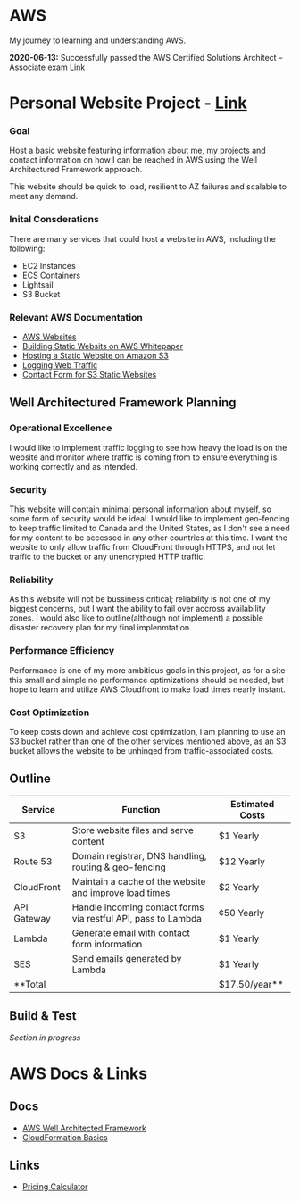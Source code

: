# AWS
My journey to learning and understanding AWS.

**2020-06-13:** Successfully passed the AWS Certified Solutions Architect – Associate exam  [Link](https://www.youracclaim.com/badges/ad704ac3-49aa-4e13-9fd8-aa95f7cde3ae/linked_in)

# Personal Website Project - [Link](https://futurewebsite.benJDtom.com)
### Goal
Host a basic website featuring information about me, my projects and contact information on how I can be reached in AWS using the Well Architectured Framework approach.

This website should be quick to load, resilient to AZ failures and scalable to meet any demand.
### Inital Consderations
There are many services that could host a website in AWS, including the following:
* EC2 Instances
* ECS Containers
* Lightsail
* S3 Bucket

### Relevant AWS Documentation
* [AWS Websites](https://aws.amazon.com/websites/)
* [Building Static Websits on AWS Whitepaper](http://d0.awsstatic.com/whitepapers/Building%20Static%20Websites%20on%20AWS.pdf)
* [Hosting a Static Website on Amazon S3](https://docs.aws.amazon.com/AmazonS3/latest/dev/WebsiteHosting.html)
* [Logging Web Traffic](https://docs.aws.amazon.com/AmazonS3/latest/dev/LoggingWebsiteTraffic.html)
* [Contact Form for S3 Static Websites](https://aws.amazon.com/blogs/architecture/create-dynamic-contact-forms-for-s3-static-websites-using-aws-lambda-amazon-api-gateway-and-amazon-ses/)

## Well Architectured Framework Planning
### Operational Excellence
 I would like to implement traffic logging to see how heavy the load is on the website and monitor where traffic is coming from to ensure everything is working correctly and as intended.
### Security
This website will contain minimal personal information about myself, so some form of security would be ideal. I would like to implement geo-fencing to keep traffic limited to Canada and the United States, as I don't see a need for my content to be accessed in any other countries at this time. I want the website to only allow traffic from CloudFront through HTTPS, and not let traffic to the bucket or any unencrypted HTTP traffic.
### Reliability
As this website will not be bussiness critical; reliability is not one of my biggest concerns, but I want the ability to fail over accross availability zones. I would also like to outline(although not implement) a possible disaster recovery plan for my final implenmtation. 
### Performance Efficiency
Performance is one of my more ambitious goals in this project, as for a site this small and simple no performance optimizations should be needed, but I hope to learn and utilize AWS Cloudfront to make load times nearly instant.
### Cost Optimization
To keep costs down and achieve cost optimization, I am planning to use an S3 bucket rather than one of the other services mentioned above, as an S3 bucket allows the website to be unhinged from traffic-associated costs.

## Outline
Service     |Function                                                        |Estimated Costs
------------|----------------------------------------------------------------|-------------
S3          | Store website files and serve content                          |$1 Yearly
Route 53    | Domain registrar, DNS handling, routing & geo-fencing          |$12 Yearly
CloudFront  | Maintain a cache of the website and improve load times         |$2 Yearly
API Gateway | Handle incoming contact forms via restful API, pass to Lambda  |¢50 Yearly
Lambda      | Generate email with contact form information                   |$1 Yearly
SES         | Send emails generated by Lambda                                |$1 Yearly
**Total     |                                                                |$17.50/year**

## Build & Test

*Section in progress*

# AWS Docs & Links
## Docs
* [AWS Well Architected Framework](https://d1.awsstatic.com/whitepapers/architecture/AWS_Well-Architected_Framework.pdf)
* [CloudFormation Basics](https://docs.aws.amazon.com/AWSCloudFormation/latest/UserGuide/gettingstarted.templatebasics.html)

## Links
* [Pricing Calculator](https://calculator.aws/#/)
